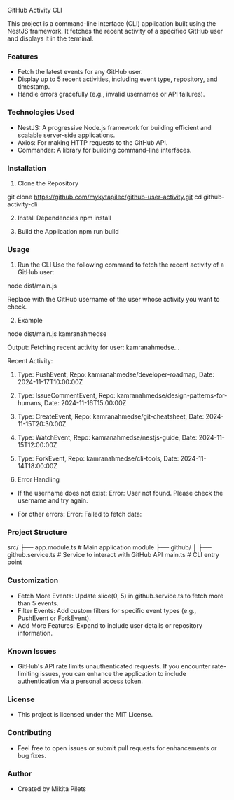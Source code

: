 GitHub Activity CLI

This project is a command-line interface (CLI) application built using the NestJS framework. It fetches the recent activity of a specified GitHub user and displays it in the terminal.

### Features
  - Fetch the latest events for any GitHub user.
  - Display up to 5 recent activities, including event type, repository, and timestamp.
  - Handle errors gracefully (e.g., invalid usernames or API failures).

### Technologies Used
  - NestJS: A progressive Node.js framework for building efficient and scalable server-side applications.
  - Axios: For making HTTP requests to the GitHub API.
  - Commander: A library for building command-line interfaces.

### Installation

1. Clone the Repository

  git clone https://github.com/mykytapilec/github-user-activity.git
  cd github-activity-cli

2. Install Dependencies
  npm install

3. Build the Application
  npm run build

### Usage

1. Run the CLI Use the following command to fetch the recent activity of a GitHub user:

node dist/main.js <username>

Replace <username> with the GitHub username of the user whose activity you want to check.

2. Example

node dist/main.js kamranahmedse

Output:
Fetching recent activity for user: kamranahmedse...

Recent Activity:
1. Type: PushEvent, Repo: kamranahmedse/developer-roadmap, Date: 2024-11-17T10:00:00Z
2. Type: IssueCommentEvent, Repo: kamranahmedse/design-patterns-for-humans, Date: 2024-11-16T15:00:00Z
3. Type: CreateEvent, Repo: kamranahmedse/git-cheatsheet, Date: 2024-11-15T20:30:00Z
4. Type: WatchEvent, Repo: kamranahmedse/nestjs-guide, Date: 2024-11-15T12:00:00Z
5. Type: ForkEvent, Repo: kamranahmedse/cli-tools, Date: 2024-11-14T18:00:00Z


3. Error Handling

- If the username does not exist:
Error: User not found. Please check the username and try again.

- For other errors:
Error: Failed to fetch data: <error message>


### Project Structure

src/
├── app.module.ts          # Main application module
├── github/
│   ├── github.service.ts  # Service to interact with GitHub API
main.ts                    # CLI entry point

### Customization
- Fetch More Events: Update slice(0, 5) in github.service.ts to fetch more than 5 events.
- Filter Events: Add custom filters for specific event types (e.g., PushEvent or ForkEvent).
- Add More Features: Expand to include user details or repository information.

### Known Issues
- GitHub's API rate limits unauthenticated requests. If you encounter rate-limiting issues, you can enhance the application to include authentication via a personal access token.

### License
- This project is licensed under the MIT License.

### Contributing
- Feel free to open issues or submit pull requests for enhancements or bug fixes.

### Author
- Created by Mikita Pilets


